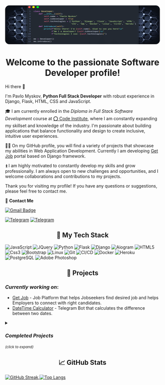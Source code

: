 ![Introduce by Python Class](images/introduce.png)

<h1 align="center">Welcome to the passionate Software Developer profile!</h1>

Hi there 👋

I'm Pavlo Myskov, **Python Full Stack Developer** with robust experience in Django, Flask, HTML, CSS and JavaScript.

:mortar_board: I am currently enrolled in the *Diploma in Full Stack Software Development* course at [:o: Code Institute](https://codeinstitute.net), where I am constantly expanding my skillset and knowledge of the industry. I'm passionate about building applications that balance functionality and design to create inclusive, intuitive user experiences.

👨‍💻 On my GitHub profile, you will find a variety of projects that showcase my abilities in Web Application Development. Currently I am developing [Get Job](https://github.com/FlashDrag/get-job) portal based on Django framework.

:arrow_double_up: I am highly motivated to constantly develop my skills and grow professionally. I am always open to new challenges and opportunities, and I welcome collaborations and contributions to my projects.

Thank you for visiting my profile! If you have any questions or suggestions, please feel free to contact me.

:incoming_envelope: **Contact Me**

[![Gmail Badge](https://img.shields.io/badge/-flashdrag@gmail.com-333333?style=for-the-badge&logo=Gmail&logoColor=white&style=plastic&logoWidth=20&labelColor=c14438&link=mailto:flashdrag@gmail.com)](mailto:flashdrag@gmail.com)

[<img src='https://img.shields.io/badge/Telegram-333333?style=for-the-badge&logo=telegram&logoColor=white&style=plastic&logoWidth=20&labelColor=2CA5E0' alt='Telegram'>](https://t.me/flashdrag) [<img src='https://img.shields.io/badge/LinkedIn-333333?style=for-the-badge&logo=linkedin&logoColor=white&style=plastic&logoWidth=20&labelColor=0077B5' alt='Telegram'>](https://www.linkedin.com/in/pavlo-myskov)

<!--
Badges4 for README.md
https://github.com/alexandresanlim/Badges4-README.md-Profile#-education-
https://shields.io/

Badge Template
![](https://img.shields.io/badge/...-222222?style=for-the-badge&logo=...&logoColor=white&logoWidth=20&labelColor=...)

Telegram-222222 - text and color of the full badge
style=for-the-badge - style of the badge; also available: plastic, flat, flat-square
logo=Gmail - logo of the badge; for example: Gmail, Telegram, LinkedIn, etc.
logoColor=white - color of the logo, if available
logoWidth=20 - width of the logo
labelColor=... - color of the label;

Complete list of github markdown emoji markup
https://gist.github.com/rxaviers/7360908
-->

<h2 align='center'>&#128142; My Tech Stack</h2>

![JavaScript](https://img.shields.io/badge/JavaScript-222222?&style=for-the-badge&logo=javascript&logoColor=white&style=plastic&logoWidth=20&labelColor=c2bc15)
![JQuery](https://img.shields.io/badge/JQuery-222222?style=for-the-badge&logo=jquery&logoColor=white&style=plastic&logoWidth=20&labelColor=0769AD)
![Python](https://img.shields.io/badge/Python-222222?style=for-the-badge&logo=python&logoColor=white&style=plastic&logoWidth=20&labelColor=366E9C)
![Flask](https://img.shields.io/badge/Flask-222222?style=for-the-badge&logo=flask&logoColor=white&style=plastic&logoWidth=20&labelColor=000)
![Django](https://img.shields.io/badge/Django-222222?style=for-the-badge&logo=django&logoColor=white&style=plastic&logoWidth=20&labelColor=092E20)
![Aiogram](https://img.shields.io/badge/Aiogram-222222?style=for-the-badge&logo=telegram&logoColor=white&style=plastic&labelColor=blue)
![HTML5](https://img.shields.io/badge/HTML5-222222?style=for-the-badge&logo=html5&logoColor=white&style=plastic&logoWidth=20&labelColor=E34F26)
![Css3](https://img.shields.io/badge/CSS3-222222?style=for-the-badge&logo=css3&logoColor=white&style=plastic&logoWidth=20&labelColor=1572B6)
![Bootstrap](https://img.shields.io/badge/Bootstrap-222222?style=for-the-badge&logo=bootstrap&logoColor=white&style=plastic&logoWidth=20&labelColor=7952B3)
![Linux](https://img.shields.io/badge/Linux-222222?style=for-the-badge&logo=linux&logoColor=000&style=plastic&logoWidth=20&labelColor=FCC624)
![Git](https://img.shields.io/badge/Git-222222?style=for-the-badge&logo=git&logoColor=white&style=plastic&logoWidth=20&labelColor=F05032)
![CI/CD](https://img.shields.io/badge/CI/CD-222222?style=for-the-badge&logo=github-actions&logoColor=white&style=plastic&logoWidth=20&labelColor=2088FF)
![Docker](https://img.shields.io/badge/Docker-222222?style=for-the-badge&logo=docker&logoColor=white&style=plastic&logoWidth=20&labelColor=2496ED)
![Heroku](https://img.shields.io/badge/Heroku-222222?style=for-the-badge&logo=heroku&logoColor=white&style=plastic&logoWidth=20&labelColor=430098)
![PostgreSQL](https://img.shields.io/badge/PostgreSQL-222222?style=for-the-badge&logo=postgresql&logoColor=white&style=plastic&logoWidth=20&labelColor=336791)
![Adobe Photoshop](https://img.shields.io/badge/Adobe%20Photoshop-222222?style=for-the-badge&logo=Adobe%20Photoshop&logoColor=white&style=plastic&logoWidth=20&labelColor=31A8FF)

<h2 align='center'> &#x1F4BC; Projects</h2>

### _Currently working on_:

- [Get Job](https://github.com/FlashDrag/get-job) - Job Platform that helps Jobseekers find desired job and helps Employers to connect with right candidates.
- [DateTime Calculator](https://github.com/FlashDrag/DateCalcBot) - Telegram Bot that calculates the difference between two dates.

<details>
<summary>
  <h3>
    <i>Completed Projects</i>
  </h3>
<small><i>(click to expand)</i></small>
</summary>

- #### [Word Wheel](https://github.com/FlashDrag/word-wheel)
<table>
  <tr>
    <td>
      <a href="https://github.com/FlashDrag/word-wheel"><img width="900" src="https://github.com/FlashDrag/word-wheel/blob/master/docs/supp-images/responsive-mockup.png" alt="Word Wheel Responsive Mockup"></a>
    </td>
    <td>
      The Educational JavaScript game that challenges users to test their vocabulary skills by guessing words based on the provided definitions. The game based on a single interactive page with a fully responsive design and intuitive user interface. The app uses the Free Dictionary API to get the definitions of the words.
    </td>
  </tr>
</table>

- #### [Library Management System](https://github.com/FlashDrag/library-management-system)
<table>
  <tr>
    <td>
      Python CLI application designed to manage a library's book inventory using a Google Spreadsheet API. The app allows users to perform CRUD operations on the books stock in the library, as well as to check overdue books and view borrowed books.
    </td>
    <td>
      <a href="https://github.com/FlashDrag/library-management-system" ><img width="700" src="https://github.com/FlashDrag/library-management-system/blob/main/docs/images/supp-images/mockup.png" alt="Library System Mockup"></a>
    </td>
  </tr>
</table>


- #### [BarberShop](https://github.com/FlashDrag/barber-shop)
<table>
  <tr>
    <td>
      <a href="https://github.com/FlashDrag/barber-shop"><img width="900" src="https://github.com/FlashDrag/barber-shop/blob/master/documentation/supp-images/amiresponsive.png" alt="BarberShop Responsive Mockup"></a>
    </td>
    <td>
      HTML/CSS Static Barbershop Website for Successful Barbershop Business. The website is designed in such a way as to interest the user, give useful information about the services and increase the chances of visiting the Barbershop. The appearance and UI design is quite user-friendly, stylish and responsive.
    </td>
  </tr>
</table>

<!--
- #### []()
<table>
  <tr>
    <td>
      <img src="" alt="">
    </td>
    <td>
    </td>
  </tr>
</table>
-->

### 🔷 All my other study projects can be found in the [Study Projects](https://github.com/FlashDrag/study-projects) repository.
</details>

<!--
GitHub Readme Stats Cards
https://github.com/anuraghazra/github-readme-stats

Github Readme Streak Stats
https://github.com/DenverCoder1/github-readme-streak-stats
-->

<h2 align='center'>&#x1f4c8; GitHub Stats</h2>
<p>
    <a href="https://git.io/streak-stats">
      <img align="center"  src="http://github-readme-streak-stats.herokuapp.com?user=FlashDrag&date_format=j%20M%5B%20Y%5D&currStreakLabel=E5A585&theme=noctis-minimus" alt="GitHub Streak" />
    </a>
    <a href="https://github.com/FlashDrag/github-readme-stats">
      <img align="center" src="https://github-readme-stats.vercel.app/api/top-langs/?username=FlashDrag&layout=compact&theme=noctis_minimus" alt="Top Langs" />
    </a>
</p>

<p align="center">

</p>
